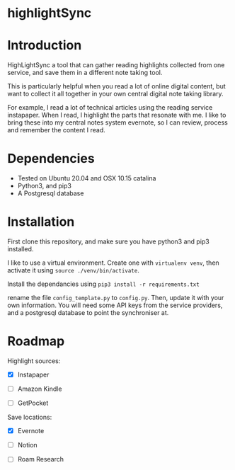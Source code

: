 # highlightSync

# Introduction

HighLightSync a tool that can gather reading highlights collected from one service,
and save them in a different note taking tool.

This is particularly helpful when you read a lot of online digital content, but want
to collect it all together in your own central digital note taking library.

For example, I read a lot of technical articles using the reading service instapaper.
When I read, I highlight the parts that resonate with me. I like to bring these into my
central notes system evernote, so I can review, process and remember the content I read.


# Dependencies

- Tested on Ubuntu 20.04 and OSX 10.15 catalina
- Python3, and pip3
- A Postgresql database


# Installation

First clone this repository, and make sure you have python3 and pip3 installed.

I like to use a virtual environment. Create one with `virtualenv venv`, then activate
it using `source ./venv/bin/activate`.

Install the dependancies using `pip3 install -r requirements.txt`

rename the file `config_template.py` to `config.py`. Then, update it with
your own information. You will need some API keys from the service providers,
and a postgresql database to point the synchroniser at.



# Roadmap

Highlight sources:
- [X] Instapaper
- [ ] Amazon Kindle
- [ ] GetPocket


Save locations:
- [X] Evernote
- [ ] Notion
- [ ] Roam Research



